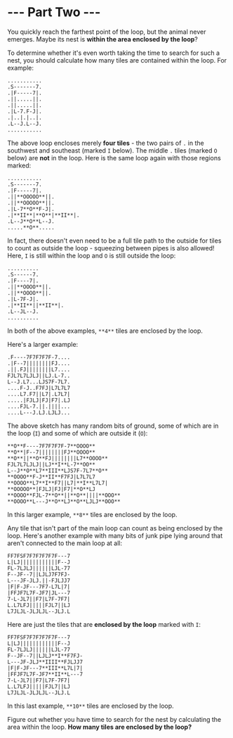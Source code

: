# --- Part Two ---

You quickly reach the farthest point of the loop, but the animal never emerges. Maybe its nest is **within the area enclosed by the loop**?

To determine whether it's even worth taking the time to search for such a nest, you should calculate how many tiles are contained within the loop. For example:
```
...........
.S-------7.
.|F-----7|.
.||.....||.
.||.....||.
.|L-7.F-J|.
.|..|.|..|.
.L--J.L--J.
...........
```

The above loop encloses merely **four tiles** - the two pairs of `.` in the southwest and southeast (marked `I` below). The middle `.` tiles (marked `O` below) are **not** in the loop. Here is the same loop again with those regions marked:
```
...........
.S-------7.
.|F-----7|.
.||**OOOOO**||.
.||**OOOOO**||.
.|L-7**O**F-J|.
.|**II**|**O**|**II**|.
.L--J**O**L--J.
.....**O**.....
```

In fact, there doesn't even need to be a full tile path to the outside for tiles to count as outside the loop - squeezing between pipes is also allowed! Here, `I` is still within the loop and `O` is still outside the loop:
```
..........
.S------7.
.|F----7|.
.||**OOOO**||.
.||**OOOO**||.
.|L-7F-J|.
.|**II**||**II**|.
.L--JL--J.
..........
```

In both of the above examples, `**4**` tiles are enclosed by the loop.

Here's a larger example:
```
.F----7F7F7F7F-7....
.|F--7||||||||FJ....
.||.FJ||||||||L7....
FJL7L7LJLJ||LJ.L-7..
L--J.L7...LJS7F-7L7.
....F-J..F7FJ|L7L7L7
....L7.F7||L7|.L7L7|
.....|FJLJ|FJ|F7|.LJ
....FJL-7.||.||||...
....L---J.LJ.LJLJ...
```

The above sketch has many random bits of ground, some of which are in the loop (`I`) and some of which are outside it (`O`):
```
**O**F----7F7F7F7F-7**OOOO**
**O**|F--7||||||||FJ**OOOO**
**O**||**O**FJ||||||||L7**OOOO**
FJL7L7LJLJ||LJ**I**L-7**OO**
L--J**O**L7**III**LJS7F-7L7**O**
**OOOO**F-J**II**F7FJ|L7L7L7
**OOOO**L7**I**F7||L7|**I**L7L7|
**OOOOO**|FJLJ|FJ|F7|**O**LJ
**OOOO**FJL-7**O**||**O**||||**OOO**
**OOOO**L---J**O**LJ**O**LJLJ**OOO**
```

In this larger example, `**8**` tiles are enclosed by the loop.

Any tile that isn't part of the main loop can count as being enclosed by the loop. Here's another example with many bits of junk pipe lying around that aren't connected to the main loop at all:
```
FF7FSF7F7F7F7F7F---7
L|LJ||||||||||||F--J
FL-7LJLJ||||||LJL-77
F--JF--7||LJLJ7F7FJ-
L---JF-JLJ.||-FJLJJ7
|F|F-JF---7F7-L7L|7|
|FFJF7L7F-JF7|JL---7
7-L-JL7||F7|L7F-7F7|
L.L7LFJ|||||FJL7||LJ
L7JLJL-JLJLJL--JLJ.L
```

Here are just the tiles that are **enclosed by the loop** marked with `I`:
```
FF7FSF7F7F7F7F7F---7
L|LJ||||||||||||F--J
FL-7LJLJ||||||LJL-77
F--JF--7||LJLJ**I**F7FJ-
L---JF-JLJ**IIII**FJLJJ7
|F|F-JF---7**III**L7L|7|
|FFJF7L7F-JF7**II**L---7
7-L-JL7||F7|L7F-7F7|
L.L7LFJ|||||FJL7||LJ
L7JLJL-JLJLJL--JLJ.L
```

In this last example, `**10**` tiles are enclosed by the loop.

Figure out whether you have time to search for the nest by calculating the area within the loop. **How many tiles are enclosed by the loop?**
